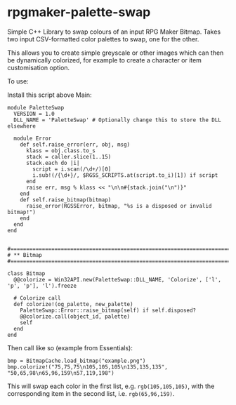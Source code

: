 # rpgmaker-palette-swap
Simple C++ Library to swap colours of an input RPG Maker Bitmap.
Takes two input CSV-formatted color palettes to swap, one for the other.

This allows you to create simple greyscale or other images which can then be dynamically colorized, for example to create a character or item customisation option.

To use:

Install this script above Main:
```
module PaletteSwap  
  VERSION = 1.0
  DLL_NAME = 'PaletteSwap' # Optionally change this to store the DLL elsewhere
  
  module Error
    def self.raise_error(err, obj, msg)
      klass = obj.class.to_s
      stack = caller.slice(1..15)
      stack.each do |i|
        script = i.scan(/\d+/)[0]
        i.sub!(/{\d+}/, $RGSS_SCRIPTS.at(script.to_i)[1]) if script
      end
      raise err, msg % klass << "\n\n#{stack.join("\n")}"
    end
    def self.raise_bitmap(bitmap)
      raise_error(RGSSError, bitmap, "%s is a disposed or invalid bitmap!")
    end
  end
end


#==============================================================================
# ** Bitmap
#==============================================================================

class Bitmap
  @@colorize = Win32API.new(PaletteSwap::DLL_NAME, 'Colorize', ['l', 'p', 'p'], 'l').freeze
  
  # Colorize call
  def colorize!(og_palette, new_palette)
    PaletteSwap::Error::raise_bitmap(self) if self.disposed?
    @@colorize.call(object_id, palette)
    self
  end
end
```

Then call like so (example from Essentials):

```
bmp = BitmapCache.load_bitmap("example.png")
bmp.colorize!("75,75,75\n105,105,105\n135,135,135", "50,65,98\n65,96,159\n57,119,198")
```

This will swap each color in the first list, e.g. `rgb(105,105,105)`, with the corresponding item in the second list, i.e. `rgb(65,96,159)`.



